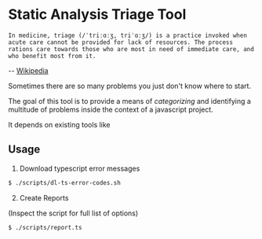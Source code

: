 # Static Analysis Triage Tool

```
In medicine, triage (/ˈtriːɑːʒ, triˈɑːʒ/) is a practice invoked when acute care cannot be provided for lack of resources. The process rations care towards those who are most in need of immediate care, and who benefit most from it. 
``` 
-- [Wikipedia](https://en.wikipedia.org/wiki/Triage#:~:text=In%20medicine%2C%20triage%20(/%CB%88tri%CB%90%C9%91%CB%90%CA%92%2C%20tri%CB%88%C9%91%CB%90%CA%92/)%20is%20a%20practice%20invoked%20when%20acute%20care%20cannot%20be%20provided%20for%20lack%20of%20resources.%20The%20process%20rations%20care%20towards%20those%20who%20are%20most%20in%20need%20of%20immediate%20care%2C%20and%20who%20benefit%20most%20from%20it)

Sometimes there are so many problems you just don't know where to start.

The goal of this tool is to provide a means of _categorizing_ and identifying a multitude of problems inside the context of a javascript project.

It depends on existing tools like


## Usage

1. Download typescript error messages
```sh
$ ./scripts/dl-ts-error-codes.sh
```

2. Create Reports

(Inspect the script for full list of options)

```sh
$ ./scripts/report.ts
```